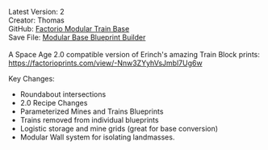 Latest Version: 2<br>
Creator: Thomas<br>
GitHub: <a href="https://github.com/tpaine/factorio-modular-train-base">Factorio Modular Train Base</a><br>
Save File: <a href="https://drive.google.com/file/d/1-XwcL-X-ORCbey7n6AinENSQeze2Z6ib/view?usp=sharing">Modular Base Blueprint Builder</a><br>
<br>
A Space Age 2.0 compatible version of Erinch's amazing Train Block prints:
https://factorioprints.com/view/-Nnw3ZYyhVsJmbl7Ug6w

Key Changes:
- Roundabout intersections
- 2.0 Recipe Changes
- Parameterized Mines and Trains Blueprints
- Trains removed from individual blueprints
- Logistic storage and mine grids (great for base conversion)
- Modular Wall system for isolating landmasses.
